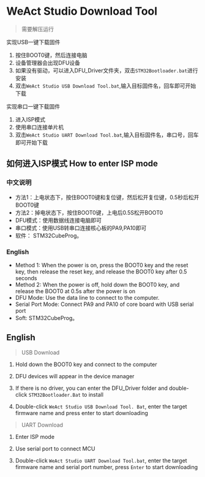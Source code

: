 # WeAct Studio Download Tool
> 需要解压运行

实现USB一键下载固件
1. 按住BOOT0键，然后连接电脑
2. 设备管理器会出现DFU设备
3. 如果没有驱动，可以进入DFU_Driver文件夹，双击`STM32Bootloader.bat`进行安装
4. 双击`WeAct Studio USB Download Tool.bat`,输入目标固件名，回车即可开始下载

实现串口一键下载固件
1. 进入ISP模式
2. 使用串口连接单片机
3. 双击`WeAct Studio UART Download Tool.bat`,输入目标固件名，串口号，回车即可开始下载

## 如何进入ISP模式 How to enter ISP mode
### 中文说明 
* 方法1：上电状态下，按住BOOT0键和复位键，然后松开复位键，0.5秒后松开BOOT0键
* 方法2：掉电状态下，按住BOOT0键，上电后0.5S松开BOOT0
* DFU模式：使用数据线连接电脑即可
* 串口模式：使用USB转串口连接核心板的PA9,PA10即可
* 软件： STM32CubeProg。
### English
* Method 1: When the power is on, press the BOOT0 key and the reset key, then release the reset key, and release the BOOT0 key after 0.5 seconds
* Method 2: When the power is off, hold down the BOOT0 key, and release the BOOT0 at 0.5s after the power is on
* DFU Mode: Use the data line to connect to the computer.
* Serial Port Mode: Connect PA9 and PA10 of core board with USB serial port
* Soft: STM32CubeProg。

## English
> USB Download

1. Hold down the BOOT0 key and connect to the computer

2. DFU devices will appear in the device manager

3. If there is no driver, you can enter the DFU_Driver folder and double-click `STM32Bootloader.Bat` to install

4. Double-click `WeAct Studio USB Download Tool. Bat`, enter the target firmware name and press enter to start downloading

> UART Download

1. Enter ISP mode

2. Use serial port to connect MCU

3. Double-click `WeAct Studio UART Download Tool.bat`, enter the target firmware name and serial port number, press `Enter` to start downloading